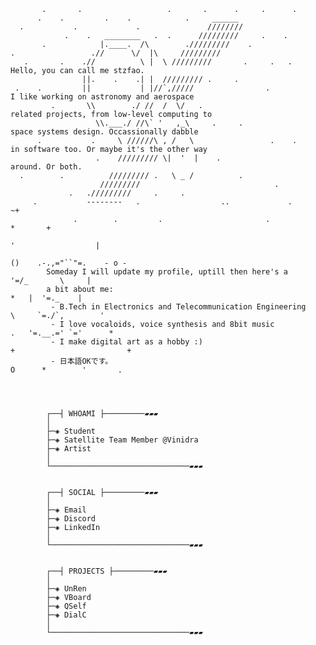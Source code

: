            .       .                   .       .      .     .      .
          .    .         .    .            .     ______
      .           .             .               ////////
                .    .   ________   .  .      /////////     .    .
           .            |.____.  /\        ./////////    .
    .                 .//      \/  |\     /////////
       .       .    .//          \ |  \ /////////       .     .   .             Hello, you can call me stzfao.   
                    ||.    .    .| |  ///////// .     .                                                              
     .    .         ||           | |//`,/////                .                  I like working on astronomy and aerospace
             .       \\        ./ //  /  \/   .                                 related projects, from low-level computing to 
                       \\.___./ //\` '   ,_\     .     .                        space systems design. Occassionally dabble
          .           .     \ //////\ , /   \                 .    .            in software too. Or maybe it's the other way
                       .    ///////// \|  '  |    .                             around. Or both.
      .        .          ///////// .   \ _ /          .
                        /////////                              .
                 .   ./////////     .     .                                         
         .           --------   .                  ..             .                               ~+
                  .        .         .                       .                                             *       +
                                                                                                     '                  |
                                                                                                 ()    .-.,="``"=.    - o -
            Someday I will update my profile, uptill then here's a                                     '=/_       \     |
            a bit about me:                                                                         *   |  '=._    |
             - B.Tech in Electronics and Telecommunication Engineering                                   \     `=./`,        '
             - I love vocaloids, voice synthesis and 8bit music                                       .   '=.__.=' `='      *
             - I make digital art as a hobby :)                                              +                         +
             - 日本語OKです。                                                                       O      *        '       .




            ┌──┤ WHOAMI ├─────────▰▰▰
            │
            ├─◈ Student
            ├─◈ Satellite Team Member @Vinidra
            ├─◈ Artist
            │
            └───────────────────────────────▰▰▰


            ┌──┤ SOCIAL ├─────────▰▰▰
            │
            ├─◈ Email
            ├─◈ Discord
            ├─◈ LinkedIn
            │
            └───────────────────────────────▰▰▰


            ┌──┤ PROJECTS ├─────────▰▰▰
            │
            ├─◈ UnRen
            ├─◈ VBoard
            ├─◈ QSelf            
            ├─◈ DialC
            │
            └───────────────────────────────▰▰▰
